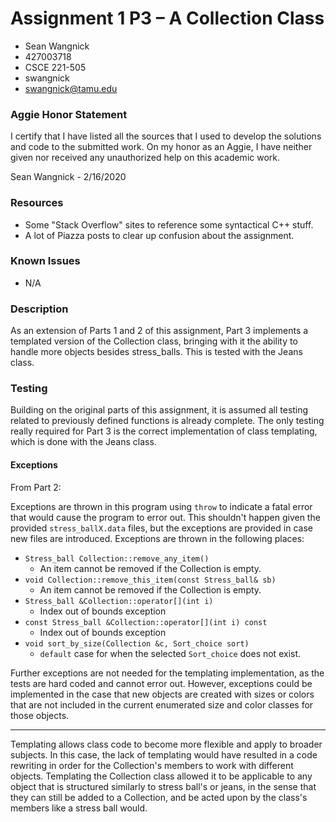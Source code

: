 # Assignment 1 P3 – A Collection Class

* Sean Wangnick
* 427003718
* CSCE 221-505
* swangnick
* swangnick@tamu.edu

### Aggie Honor Statement
I certify that I have listed all the sources that I used to develop the solutions and code to the submitted work.
On my honor as an Aggie, I have neither given nor received any unauthorized help on this academic work.

Sean Wangnick - 2/16/2020

### Resources
- Some "Stack Overflow" sites to reference some syntactical C++ stuff.
- A lot of Piazza posts to clear up confusion about the assignment.

### Known Issues
- N/A

### Description
As an extension of Parts 1 and 2 of this assignment, Part 3 implements a templated version of the Collection class,
bringing with it the ability to handle more objects besides stress_balls. This is tested with the Jeans class.


### Testing
Building on the original parts of this assignment, it is assumed all testing related to previously defined functions is
already complete. The only testing really required for Part 3 is the correct implementation of class templating, which
is done with the Jeans class.

#### Exceptions
From Part 2:

Exceptions are thrown in this program using ```throw``` to indicate a fatal error that would cause the program to error out.
This shouldn't happen given the provided ```stress_ballX.data``` files, but the exceptions are provided in case new files
are introduced. Exceptions are thrown in the following places:
- ```Stress_ball Collection::remove_any_item()```
    - An item cannot be removed if the Collection is empty.
- ```void Collection::remove_this_item(const Stress_ball& sb)```
    - An item cannot be removed if the Collection is empty.
- ```Stress_ball &Collection::operator[](int i)```
    - Index out of bounds exception 
- ```const Stress_ball &Collection::operator[](int i) const```
    - Index out of bounds exception
- ```void sort_by_size(Collection &c, Sort_choice sort)```
    - ```default``` case for when the selected ```Sort_choice``` does not exist.
    
Further exceptions are not needed for the templating implementation, as the tests are hard coded and cannot error out.
However, exceptions could be implemented in the case that new objects are created with sizes or colors that are not 
included in the current enumerated size and color classes for those objects.

---

Templating allows class code to become more flexible and apply to broader subjects. In this case, the lack of templating
would have resulted in a code rewriting in order for the Collection's members to work with different objects. Templating
the Collection class allowed it to be applicable to any object that is structured similarly to stress ball's or jeans,
in the sense that they can still be added to a Collection, and be acted upon by the class's members like a stress ball
would. 